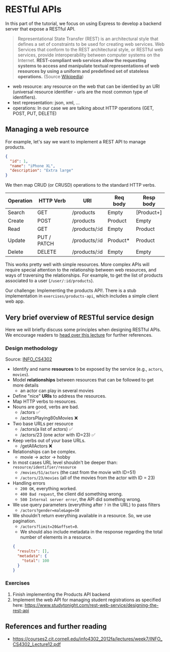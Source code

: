 # RESTful APIs

In this part of the tutorial, we focus on using Express to develop a backend server that expose a RESTful API.

> Representational State Transfer (REST) is an architectural style that defines a set of constraints to be used for creating web services. Web Services that conform to the REST architectural style, or RESTful web services, provide interoperability between computer systems on the Internet. **REST-compliant web services allow the requesting systems to access and manipulate textual representations of web resources by using a uniform and predefined set of stateless operations.** (Source [Wikipedia](https://en.wikipedia.org/wiki/Representational_state_transfer))

- web resource: any resource on the web that can be identied by an URI (universal resource identifier - urls are the most common type of identifiers).
- text representation: json, xml, ...
- operations: In our case we are talking about HTTP operations (GET, POST, PUT, DELETE)

## Managing a web resource

For example, let's say we want to implement a REST API to manage products.

```json
{
  "id": 1,
  "name": "iPhone XL",
  "description": "Extra large"
}
```

We then map CRUD (or CRUSD) operations to the standard HTTP verbs.

| Operation | HTTP Verb   | URI           | Req body  | Resp body  |
| --------- | ----------- | ------------- | --------- | ---------- |
| Search    | GET         | /products     | Empty     | [Product+] |
| Create    | POST        | /products     | Product   | Empty      |
| Read      | GET         | /products/:id | Empty     | Product    |
| Update    | PUT / PATCH | /products/:id | Product\* | Product    |
| Delete    | DELETE      | /products/:id | Empty     | Empty      |

This works pretty well with simple resources. More complex APIs will require special attention to the relationship between web resources, and ways of traversing the relationships. For example, to get the list of products associated to a user (`/user/:id/products`).

Our challenge: Implementing the products API!. There is a stub implementation in `exercises/products-api`, which includes a simple client web app.

## Very brief overview of RESTful service design

Here we will briefly discuss some principles when designing RESTful APIs. We encourage readers to [head over this lecture](https://courses2.cit.cornell.edu/info4302_2012fa/lectures/week7/INFO_CS4302_Lecture12.pdf) for further references.

### Design methodology

Source: [INFO_CS4302](https://courses2.cit.cornell.edu/info4302_2012fa/lectures/week7/INFO_CS4302_Lecture12.pdf)

- Identify and name **resources** to be exposed by the service (e.g., `actors`, `movies`).
- Model **relationships** between resources that can be followed to get more details
  - an actor can play in several movies
- Define "nice" **URIs** to address the resources.
- Map HTTP verbs to resources.
- Nouns are good, verbs are bad.
  - /actors ✅
  - /actorsPlaying80sMovies ❌
- Two base URLs per resource
  - /actors(a list of actors)  ✅
  - /actors/23 (one actor with ID=23) ✅
- Keep verbs out of your base URLs.
  - /getAllActors ❌
- Relationships can be complex.
  - movie -> actor -> hobby
- In most cases URL level shouldn't be deeper than: `resource/identifier/resource`
  - `/movies/51/actors` (the cast from the movie with ID=51)
  - `/actors/23/movies` (all of the movies from the actor with ID = 23)
- Handling errors
  - `200 OK`, everything worked.
  - `400 Bad request`, the client did something wrong.
  - `500 Internal server error`, the API did something wrong.
- We use query parameters (everything after `?` in the URL) to pass filters
  - `/actors?gender=male&age=50`
- We shouldn't return everything available in a resource. So, we use pagination.
  -  `/actors?limit=20&offset=0`.
  - We should also include metadata in the response regarding the total number of elements in a resource. 
  ```json
  {
    "results": [],
    "metadata": {
      "total": 100
    }
  }
  ```

### Exercises

1. Finish implementing the Products API backend
2. Implement the web API for managing student registrations as specified here: https://www.studytonight.com/rest-web-service/designing-the-rest-api

## References and further reading

- https://courses2.cit.cornell.edu/info4302_2012fa/lectures/week7/INFO_CS4302_Lecture12.pdf
